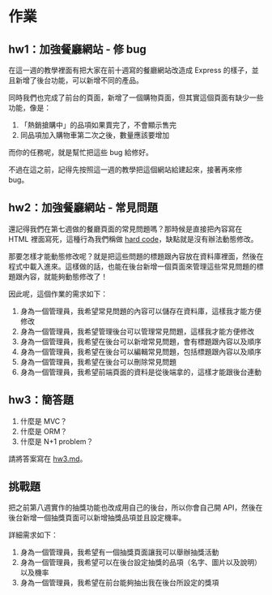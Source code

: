 # 作業

## hw1：加強餐廳網站 - 修 bug

在這一週的教學裡面有把大家在前十週寫的餐廳網站改造成 Express 的樣子，並且新增了後台功能，可以新增不同的產品。

同時我們也完成了前台的頁面，新增了一個購物頁面，但其實這個頁面有缺少一些功能，像是：

1. 「熱銷搶購中」的品項如果賣完了，不會顯示售完
2. 同品項加入購物車第二次之後，數量應該要增加

而你的任務呢，就是幫忙把這些 bug 給修好。

不過在這之前，記得先按照這一週的教學把這個網站給建起來，接著再來修 bug。

## hw2：加強餐廳網站 - 常見問題

還記得我們在第七週做的餐廳頁面的常見問題嗎？那時候是直接把內容寫在 HTML 裡面寫死，這種行為我們稱做 [hard code](https://zh.wikipedia.org/wiki/%E5%AF%AB%E6%AD%BB)，缺點就是沒有辦法動態修改。

那要怎樣才能動態修改呢？就是把這些問題的標題跟內容放在資料庫裡面，然後在程式中載入進來。這樣做的話，也能在後台新增一個頁面來管理這些常見問題的標題跟內容，就能夠動態修改了！

因此呢，這個作業的需求如下：

1. 身為一個管理員，我希望常見問題的內容可以儲存在資料庫，這樣我才能方便修改
2. 身為一個管理員，我希望管理後台可以管理常見問題，這樣我才能方便修改
3. 身為一個管理員，我希望在後台可以新增常見問題，會有標題跟內容以及順序
4. 身為一個管理員，我希望在後台可以編輯常見問題，包括標題跟內容以及順序
5. 身為一個管理員，我希望在後台可以刪除常見問題
6. 身為一個管理員，我希望前端頁面的資料是從後端拿的，這樣才能跟後台連動

## hw3：簡答題

1. 什麼是 MVC？
2. 什麼是 ORM？
3. 什麼是 N+1 problem？

請將答案寫在 [hw3.md](hw3.md)。

## 挑戰題

把之前第八週實作的抽獎功能也改成用自己的後台，所以你會自己開 API，然後在後台新增一個抽獎頁面可以新增抽獎品項並且設定機率。

詳細需求如下：

1. 身為一個管理員，我希望有一個抽獎頁面讓我可以舉辦抽獎活動
2. 身為一個管理員，我希望可以在後台設定抽獎的品項（名字、圖片以及說明）以及機率
3. 身為一個管理員，我希望在前台能夠抽出我在後台所設定的獎項
